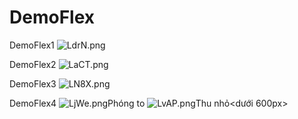 # DemoFlex
DemoFlex1
<img src="https://i.wingur.com/LdrN.png" alt="LdrN.png" border="0">

DemoFlex2
<img src="https://i.wingur.com/LaCT.png" alt="LaCT.png" border="0">

DemoFlex3
<img src="https://i.wingur.com/LN8X.png" alt="LN8X.png" border="0">

DemoFlex4
<img src="https://i.wingur.com/LjWe.png" alt="LjWe.png" border="0">Phóng to
<img src="https://i.wingur.com/LvAP.png" alt="LvAP.png" border="0">Thu nhỏ<dưới 600px>
